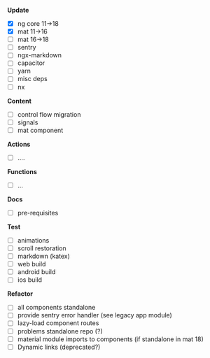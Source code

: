 **Update**

- [x] ng core 11->18
- [x] mat 11->16
- [ ] mat 16->18
- [ ] sentry
- [ ] ngx-markdown
- [ ] capacitor
- [ ] yarn
- [ ] misc deps
- [ ] nx

**Content**

- [ ] control flow migration
- [ ] signals
- [ ] mat component

**Actions**

- [ ] ....

**Functions**

- [ ] ...

**Docs**

- [ ] pre-requisites

**Test**

- [ ] animations
- [ ] scroll restoration
- [ ] markdown (katex)
- [ ] web build
- [ ] android build
- [ ] ios build

**Refactor**

- [ ] all components standalone
- [ ] provide sentry error handler (see legacy app module)
- [ ] lazy-load component routes
- [ ] problems standalone repo (?)
- [ ] material module imports to components (if standalone in mat 18)
- [ ] Dynamic links (deprecated?)
